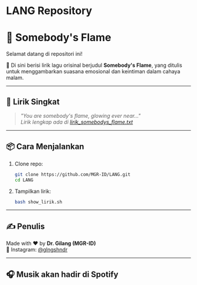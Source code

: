 # LANG Repository
# 🎵 Somebody's Flame

Selamat datang di repositori ini!

📖 Di sini berisi lirik lagu orisinal berjudul **Somebody's Flame**, yang ditulis untuk menggambarkan suasana emosional dan keintiman dalam cahaya malam.

---

## 📜 Lirik Singkat
> *"You are somebody's flame, glowing ever near..."*  
> _Lirik lengkap ada di [lirik_somebodys_flame.txt](lirik_somebodys_flame.txt)_

---

## 📦 Cara Menjalankan

1. Clone repo:
   ```bash
   git clone https://github.com/MGR-ID/LANG.git
   cd LANG
   ```

2. Tampilkan lirik:
   ```bash
   bash show_lirik.sh
   ```

---

## ✍️ Penulis

Made with ❤️ by **Dr. Gilang (MGR-ID)**  
🔗 Instagram: [@glngshndr](https://instagram.com/glngshndr)

---

## 🎧 Musik akan hadir di Spotify
